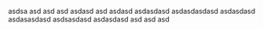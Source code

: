 asdsa
asd
asd
asd
asdasd
asd
asdasd
asdasdasd
asdasdasdasd
asdasdasd
asdasasdasd
asdsasdasd
asdasdasd
asd
asd
asd
